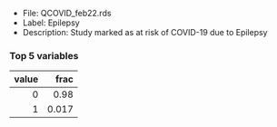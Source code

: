 

* File: QCOVID_feb22.rds
* Label: Epilepsy
* Description: Study marked as at risk of COVID-19 due to Epilepsy

### Top 5 variables
|   value |   frac |
|--------:|-------:|
|       0 |  0.98  |
|       1 |  0.017 |
        